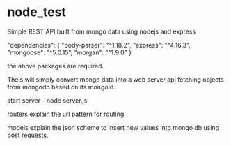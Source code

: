 # node_test
Simple REST API built from mongo data using nodejs and express


"dependencies": {
    "body-parser": "^1.18.2",
    "express": "^4.16.3",
    "mongoose": "^5.0.15",
    "morgan": "^1.9.0"
  }

the above packages are required.

Theis will simply convert mongo data into a web server api fetching objects from mongodb based on its mongoId.

start server - node server.js

routers explain the url pattern for routing

models explain the json scheme to insert new values into mongo db using post requests.
